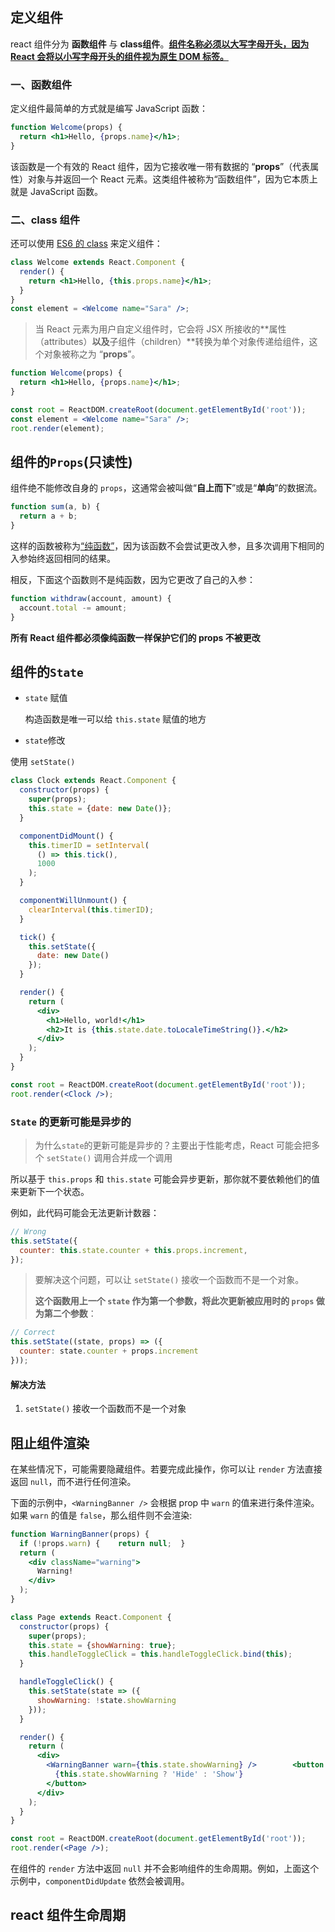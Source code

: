 ## 定义组件

react 组件分为 **函数组件** 与 **class组件**。**<u>组件名称必须以大写字母开头，因为React 会将以小写字母开头的组件视为原生 DOM 标签。</u>**

### 一、函数组件

定义组件最简单的方式就是编写 JavaScript 函数：

```jsx
function Welcome(props) {
  return <h1>Hello, {props.name}</h1>;
}
```

该函数是一个有效的 React 组件，因为它接收唯一带有数据的 “**props**”（代表属性）对象与并返回一个 React 元素。这类组件被称为“函数组件”，因为它本质上就是 JavaScript 函数。

### 二、class 组件

还可以使用 [ES6 的 class](https://developer.mozilla.org/en/docs/Web/JavaScript/Reference/Classes) 来定义组件：

```jsx
class Welcome extends React.Component {
  render() {
    return <h1>Hello, {this.props.name}</h1>;
  }
}
const element = <Welcome name="Sara" />;
```

> 当 React 元素为用户自定义组件时，它会将 JSX 所接收的**属性（attributes）**以及**子组件（children）**转换为单个对象传递给组件，这个对象被称之为 “**props**”。

```jsx
function Welcome(props) {
  return <h1>Hello, {props.name}</h1>;
}

const root = ReactDOM.createRoot(document.getElementById('root'));
const element = <Welcome name="Sara" />;
root.render(element);
```

## 组件的`Props`(只读性)

组件绝不能修改自身的 `props`，这通常会被叫做“**自上而下**”或是“**单向**”的数据流。

```jsx
function sum(a, b) {
  return a + b;
}
```

这样的函数被称为[“纯函数”](https://en.wikipedia.org/wiki/Pure_function)，因为该函数不会尝试更改入参，且多次调用下相同的入参始终返回相同的结果。

相反，下面这个函数则不是纯函数，因为它更改了自己的入参：

```jsx
function withdraw(account, amount) {
  account.total -= amount;
}
```

**所有 React 组件都必须像纯函数一样保护它们的 props 不被更改**

## 组件的`State`

* `state` 赋值

  构造函数是唯一可以给 `this.state` 赋值的地方

*  `state`修改

  使用 `setState()`

```jsx
class Clock extends React.Component {
  constructor(props) {
    super(props);
    this.state = {date: new Date()};
  }

  componentDidMount() {
    this.timerID = setInterval(
      () => this.tick(),
      1000
    );
  }

  componentWillUnmount() {
    clearInterval(this.timerID);
  }

  tick() {
    this.setState({
      date: new Date()
    });
  }

  render() {
    return (
      <div>
        <h1>Hello, world!</h1>
        <h2>It is {this.state.date.toLocaleTimeString()}.</h2>
      </div>
    );
  }
}

const root = ReactDOM.createRoot(document.getElementById('root'));
root.render(<Clock />);
```

### `State` 的更新可能是异步的

> 为什么`state`的更新可能是异步的？主要出于性能考虑，React 可能会把多个 `setState()` 调用合并成一个调用

所以基于 `this.props` 和 `this.state` 可能会异步更新，那你就不要依赖他们的值来更新下一个状态。

例如，此代码可能会无法更新计数器：

```jsx
// Wrong
this.setState({
  counter: this.state.counter + this.props.increment,
});
```

> 要解决这个问题，可以让 `setState()` 接收一个函数而不是一个对象。
>
> **这个函数用上一个 `state` 作为第一个参数，将此次更新被应用时的 `props` 做为第二个参数**：

```jsx
// Correct
this.setState((state, props) => ({
  counter: state.counter + props.increment
}));
```

#### **解决方法**

1. `setState()` 接收一个函数而不是一个对象

## 阻止组件渲染

在某些情况下，可能需要隐藏组件。若要完成此操作，你可以让 `render` 方法直接返回 `null`，而不进行任何渲染。

下面的示例中，`<WarningBanner />` 会根据 prop 中 `warn` 的值来进行条件渲染。如果 `warn` 的值是 `false`，那么组件则不会渲染:

```jsx
function WarningBanner(props) {
  if (!props.warn) {    return null;  }
  return (
    <div className="warning">
      Warning!
    </div>
  );
}

class Page extends React.Component {
  constructor(props) {
    super(props);
    this.state = {showWarning: true};
    this.handleToggleClick = this.handleToggleClick.bind(this);
  }

  handleToggleClick() {
    this.setState(state => ({
      showWarning: !state.showWarning
    }));
  }

  render() {
    return (
      <div>
        <WarningBanner warn={this.state.showWarning} />        <button onClick={this.handleToggleClick}>
          {this.state.showWarning ? 'Hide' : 'Show'}
        </button>
      </div>
    );
  }
}

const root = ReactDOM.createRoot(document.getElementById('root')); 
root.render(<Page />);
```

在组件的 `render` 方法中返回 `null` 并不会影响组件的生命周期。例如，上面这个示例中，`componentDidUpdate` 依然会被调用。

## react 组件生命周期